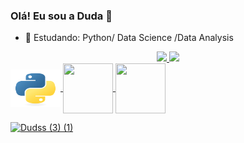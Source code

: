 ### Olá! Eu sou a Duda 👋

- 🌱 Estudando: Python/ Data Science /Data Analysis

<div align="center">
  <a href="https://github.com/rafaballerini">
  <img height="180em" src="https://github-readme-stats.vercel.app/api?username=Dudahye&show_icons=true&theme=dracula&include_all_commits=true&count_private=true"/>
  <img height="180em" src="https://github-readme-stats.vercel.app/api/top-langs/?username=Dudahye&layout=compact&langs_count=7&theme=dracula"/>
</div>

  <img align="center" alt="Rafa-Python" height="60" width="80" src="https://raw.githubusercontent.com/devicons/devicon/master/icons/python/python-original.svg">
  <img align="center" height="80" width="80" src="https://cdn.jsdelivr.net/gh/devicons/devicon/icons/mysql/mysql-original-wordmark.svg" />
<img align="center" height="80" width="80" src="https://cdn.jsdelivr.net/gh/devicons/devicon/icons/pandas/pandas-original-wordmark.svg" />
  
  ![Dudss (3) (1)](https://user-images.githubusercontent.com/106899960/174947796-66bffe71-828b-425c-9d02-570f9dc2effd.gif)

